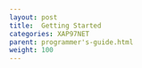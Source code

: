 ```yaml
---
layout: post
title:  Getting Started
categories: XAP97NET
parent: programmer's-guide.html
weight: 100
---
```


